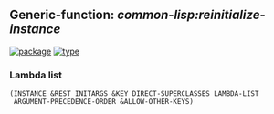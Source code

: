## Generic-function: ***common-lisp:reinitialize-instance***
[![package](https://img.shields.io/badge/Package-COMMON--LISP-5f9ea0.svg?style=social&colorA=999999)](../) [![type](https://img.shields.io/badge/Type-Generic--Function-5f9ea0.svg?style=social&colorA=999999)](../#generic-function) 
### Lambda list
```
(INSTANCE &REST INITARGS &KEY DIRECT-SUPERCLASSES LAMBDA-LIST
 ARGUMENT-PRECEDENCE-ORDER &ALLOW-OTHER-KEYS)
```
